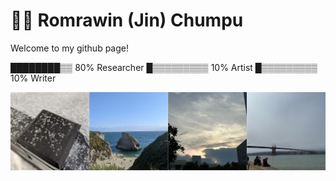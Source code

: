 # 👩‍💻 Romrawin (Jin) Chumpu 

Welcome to my github page!

████████▒▒ 80% Researcher
█▒▒▒▒▒▒▒▒▒ 10% Artist
█▒▒▒▒▒▒▒▒▒ 10% Writer

![Places](feature.png)
